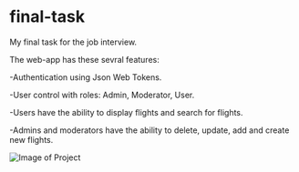 # final-task
 My final task for the job interview.
 
 The web-app has these sevral features:
 
 -Authentication using Json Web Tokens.
 
 -User control with roles: Admin, Moderator, User.
 
 -Users have the ability to display flights and search for flights.
 
 -Admins and moderators have the ability to delete, update, add and create new flights.
 
 
![Image of Project]()
